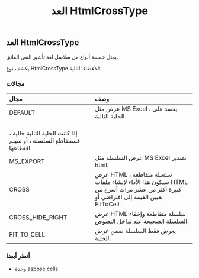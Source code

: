 ﻿---
title: العد HtmlCrossType
second_title: Aspose.Cells for Python via .NET API المراجع
description:
type: docs
weight: 2140
url: /ar/python-net/aspose.cells/htmlcrosstype/
is_root: false
---
##  العد HtmlCrossType
يمثل خمسة أنواع من سلاسل لغة تأشير النص الفائق.



يكشف نوع HtmlCrossType الأعضاء التالية:

###  مجالات
| مجال| وصف|
| :- | :- |
| DEFAULT | عرض مثل MS Excel ، يعتمد على الخلية التالية.<br/>إذا كانت الخلية التالية خالية ، فستتقاطع السلسلة ، أو سيتم اقتطاعها|
| MS_EXPORT | عرض السلسلة مثل MS Excel تصدير html.|
| CROSS | عرض HTML سلسلة متقاطعة ، سيكون هذا الأداء لإنشاء ملفات HTML كبيرة أكثر من عشر مرات أسرع من تعيين القيمة إلى افتراضي أو FitToCell.|
| CROSS_HIDE_RIGHT | عرض HTML سلسلة متقاطعة وإخفاء السلسلة الصحيحة عند تداخل النصوص.|
| FIT_TO_CELL | يعرض فقط السلسلة ضمن عرض الخلية.|



###  أنظر أيضا
* وحدة [aspose.cells](..)
